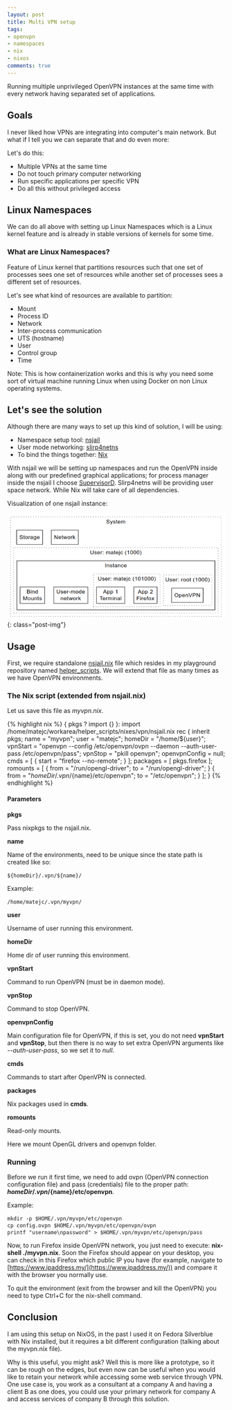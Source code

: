 ```yaml
---
layout: post
title: Multi VPN setup
tags:
- openvpn
- namespaces
- nix
- nixos
comments: true
---
```



Running multiple unprivileged OpenVPN instances at the same time with every network having separated set of applications.


## Goals

I never liked how VPNs are integrating into computer's main network. But what if I tell you we can separate that and do even more:

Let's do this:

- Multiple VPNs at the same time
- Do not touch primary computer networking
- Run specific applications per specific VPN
- Do all this without privileged access


## Linux Namespaces

We can do all above with setting up Linux Namespaces which is a Linux kernel feature and is already in stable versions of kernels for some time.


### What are Linux Namespaces?

Feature of Linux kernel that partitions resources such that one set of processes sees one set of resources while another set of processes sees a different set of resources.

Let's see what kind of resources are available to partition:

- Mount
- Process ID
- Network
- Inter-process communication
- UTS (hostname)
- User
- Control group
- Time

Note: This is how containerization works and this is why you need some sort of virtual machine running Linux when using Docker on non Linux operating systems.


## Let's see the solution

Although there are many ways to set up this kind of solution, I will be using:

- Namespace setup tool: [nsjail](https://github.com/google/nsjail)
- User mode networking: [slirp4netns](https://github.com/rootless-containers/slirp4netns)
- To bind the things together: [Nix](https://nixos.org/)


With nsjail we will be setting up namespaces and run the OpenVPN inside along with our predefined graphical applications; for process manager inside the nsjail I choose [SupervisorD](http://supervisord.org/). Slirp4netns will be providing user space network. While Nix will take care of all dependencies.


Visualization of one nsjail instance:

![Solution](/img/post/Screenshoot-2022-09-24_18-58-17.png){: class="post-img"}


## Usage

First, we require standalone [nsjail.nix](https://github.com/matejc/helper_scripts/blob/master/nixes/vpn/nsjail.nix) file which resides in my playground repository named [helper_scripts](https://github.com/matejc/helper_scripts). We will extend that file as many times as we have OpenVPN environments.


### The Nix script (extended from nsjail.nix)

Let us save this file as *myvpn.nix*.

{% highlight nix %}
{ pkgs ? import <nixpkgs> {} }:
import /home/matejc/workarea/helper_scripts/nixes/vpn/nsjail.nix rec {
  inherit pkgs;
  name = "myvpn";
  user = "matejc";
  homeDir = "/home/${user}";
  vpnStart = "openvpn --config /etc/openvpn/ovpn --daemon --auth-user-pass /etc/openvpn/pass";
  vpnStop = "pkill openvpn";
  openvpnConfig = null;
  cmds = [
    { start = "firefox --no-remote"; }
  ];
  packages = [ pkgs.firefox ];
  romounts = [
    { from = "/run/opengl-driver"; to = "/run/opengl-driver"; }
    { from = "${homeDir}/.vpn/${name}/etc/openvpn"; to = "/etc/openvpn"; }
  ];
}
{% endhighlight %}

#### Parameters

**pkgs**

Pass nixpkgs to the nsjail.nix.

**name**

Name of the environments, need to be unique since the state path is created like so:

    ${homeDir}/.vpn/${name}/

Example:

    /home/matejc/.vpn/myvpn/

**user**

Username of user running this environment.

**homeDir**

Home dir of user running this environment.

**vpnStart**

Command to run OpenVPN (must be in daemon mode).

**vpnStop**

Command to stop OpenVPN.

**openvpnConfig**

Main configuration file for OpenVPN, if this is set, you do not need **vpnStart** and **vpnStop**, but then there is no way to set extra OpenVPN arguments like *--auth-user-pass*, so we set it to *null*.

**cmds**

Commands to start after OpenVPN is connected.

**packages**

Nix packages used in **cmds**.

**romounts**

Read-only mounts.

Here we mount OpenGL drivers and openvpn folder.


### Running

Before we run it first time, we need to add ovpn (OpenVPN connection configuration file) and pass (credentials) file to the proper path: **${homeDir}/.vpn/${name}/etc/openvpn**.

Example:

    mkdir -p $HOME/.vpn/myvpn/etc/openvpn
    cp config.ovpn $HOME/.vpn/myvpn/etc/openvpn/ovpn
    printf "username\npassword" > $HOME/.vpn/myvpn/etc/openvpn/pass

Now, to run Firefox inside OpenVPN network, you just need to execute: **nix-shell ./myvpn.nix**. Soon the Firefox should appear on your desktop, you can check in this Firefox which public IP you have (for example, navigate to [https://www.ipaddress.my/](https://www.ipaddress.my/)) and compare it with the browser you normally use.

To quit the environment (exit from the browser and kill the OpenVPN) you need to type Ctrl+C for the nix-shell command.


## Conclusion

I am using this setup on NixOS, in the past I used it on Fedora Silverblue with Nix installed, but it requires a bit different configuration (talking about the myvpn.nix file).


Why is this useful, you might ask? Well this is more like a prototype, so it can be rough on the edges,
but even now can be useful when you would like to retain your network while accessing some web service through VPN. One use case is, you work as a consultant at a company A and having a client B as one does, you could use your primary network for company A and access services of company B through this solution.
